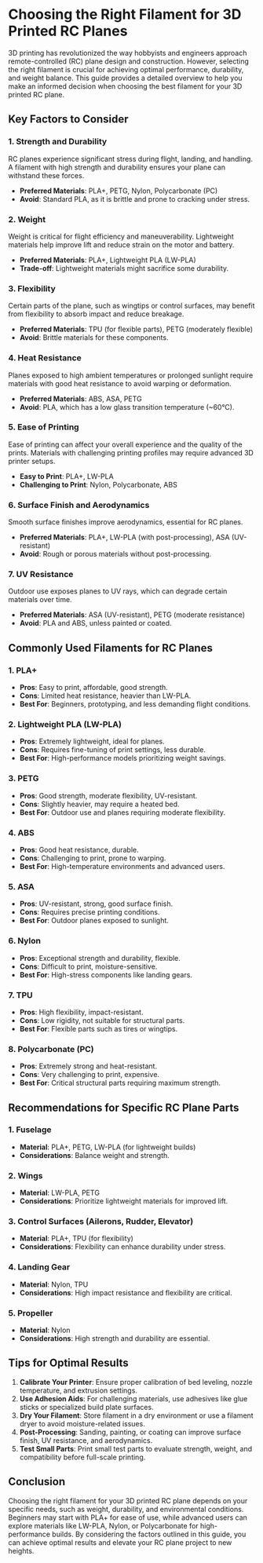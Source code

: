 # Choosing the Right Filament for 3D Printed RC Planes

3D printing has revolutionized the way hobbyists and engineers approach remote-controlled (RC) plane design and construction. However, selecting the right filament is crucial for achieving optimal performance, durability, and weight balance. This guide provides a detailed overview to help you make an informed decision when choosing the best filament for your 3D printed RC plane.

## Key Factors to Consider

### 1. **Strength and Durability**
RC planes experience significant stress during flight, landing, and handling. A filament with high strength and durability ensures your plane can withstand these forces.

- **Preferred Materials**: PLA+, PETG, Nylon, Polycarbonate (PC)
- **Avoid**: Standard PLA, as it is brittle and prone to cracking under stress.

### 2. **Weight**
Weight is critical for flight efficiency and maneuverability. Lightweight materials help improve lift and reduce strain on the motor and battery.

- **Preferred Materials**: PLA+, Lightweight PLA (LW-PLA)
- **Trade-off**: Lightweight materials might sacrifice some durability.

### 3. **Flexibility**
Certain parts of the plane, such as wingtips or control surfaces, may benefit from flexibility to absorb impact and reduce breakage.

- **Preferred Materials**: TPU (for flexible parts), PETG (moderately flexible)
- **Avoid**: Brittle materials for these components.

### 4. **Heat Resistance**
Planes exposed to high ambient temperatures or prolonged sunlight require materials with good heat resistance to avoid warping or deformation.

- **Preferred Materials**: ABS, ASA, PETG
- **Avoid**: PLA, which has a low glass transition temperature (~60°C).

### 5. **Ease of Printing**
Ease of printing can affect your overall experience and the quality of the prints. Materials with challenging printing profiles may require advanced 3D printer setups.

- **Easy to Print**: PLA+, LW-PLA
- **Challenging to Print**: Nylon, Polycarbonate, ABS

### 6. **Surface Finish and Aerodynamics**
Smooth surface finishes improve aerodynamics, essential for RC planes.

- **Preferred Materials**: PLA+, LW-PLA (with post-processing), ASA (UV-resistant)
- **Avoid**: Rough or porous materials without post-processing.

### 7. **UV Resistance**
Outdoor use exposes planes to UV rays, which can degrade certain materials over time.

- **Preferred Materials**: ASA (UV-resistant), PETG (moderate resistance)
- **Avoid**: PLA and ABS, unless painted or coated.

## Commonly Used Filaments for RC Planes

### 1. **PLA+**
- **Pros**: Easy to print, affordable, good strength.
- **Cons**: Limited heat resistance, heavier than LW-PLA.
- **Best For**: Beginners, prototyping, and less demanding flight conditions.

### 2. **Lightweight PLA (LW-PLA)**
- **Pros**: Extremely lightweight, ideal for planes.
- **Cons**: Requires fine-tuning of print settings, less durable.
- **Best For**: High-performance models prioritizing weight savings.

### 3. **PETG**
- **Pros**: Good strength, moderate flexibility, UV-resistant.
- **Cons**: Slightly heavier, may require a heated bed.
- **Best For**: Outdoor use and planes requiring moderate flexibility.

### 4. **ABS**
- **Pros**: Good heat resistance, durable.
- **Cons**: Challenging to print, prone to warping.
- **Best For**: High-temperature environments and advanced users.

### 5. **ASA**
- **Pros**: UV-resistant, strong, good surface finish.
- **Cons**: Requires precise printing conditions.
- **Best For**: Outdoor planes exposed to sunlight.

### 6. **Nylon**
- **Pros**: Exceptional strength and durability, flexible.
- **Cons**: Difficult to print, moisture-sensitive.
- **Best For**: High-stress components like landing gears.

### 7. **TPU**
- **Pros**: High flexibility, impact-resistant.
- **Cons**: Low rigidity, not suitable for structural parts.
- **Best For**: Flexible parts such as tires or wingtips.

### 8. **Polycarbonate (PC)**
- **Pros**: Extremely strong and heat-resistant.
- **Cons**: Very challenging to print, expensive.
- **Best For**: Critical structural parts requiring maximum strength.

## Recommendations for Specific RC Plane Parts

### 1. **Fuselage**
- **Material**: PLA+, PETG, LW-PLA (for lightweight builds)
- **Considerations**: Balance weight and strength.

### 2. **Wings**
- **Material**: LW-PLA, PETG
- **Considerations**: Prioritize lightweight materials for improved lift.

### 3. **Control Surfaces (Ailerons, Rudder, Elevator)**
- **Material**: PLA+, TPU (for flexibility)
- **Considerations**: Flexibility can enhance durability under stress.

### 4. **Landing Gear**
- **Material**: Nylon, TPU
- **Considerations**: High impact resistance and flexibility are critical.

### 5. **Propeller**
- **Material**: Nylon
- **Considerations**: High strength and durability are essential.

## Tips for Optimal Results

1. **Calibrate Your Printer**: Ensure proper calibration of bed leveling, nozzle temperature, and extrusion settings.
2. **Use Adhesion Aids**: For challenging materials, use adhesives like glue sticks or specialized build plate surfaces.
3. **Dry Your Filament**: Store filament in a dry environment or use a filament dryer to avoid moisture-related issues.
4. **Post-Processing**: Sanding, painting, or coating can improve surface finish, UV resistance, and aerodynamics.
5. **Test Small Parts**: Print small test parts to evaluate strength, weight, and compatibility before full-scale printing.

## Conclusion

Choosing the right filament for your 3D printed RC plane depends on your specific needs, such as weight, durability, and environmental conditions. Beginners may start with PLA+ for ease of use, while advanced users can explore materials like LW-PLA, Nylon, or Polycarbonate for high-performance builds. By considering the factors outlined in this guide, you can achieve optimal results and elevate your RC plane project to new heights.


